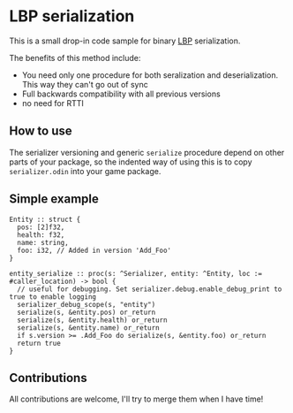 # LBP serialization
This is a small drop-in code sample for binary [LBP](https://handmade.network/p/29/swedish-cubes-for-unity/blog/p/2723-how_media_molecule_does_serialization) serialization.

The benefits of this method include:
- You need only one procedure for both seralization and deserialization. This way they can't go out of sync
- Full backwards compatibility with all previous versions
- no need for RTTI

## How to use
The serializer versioning and generic `serialize` procedure depend on other parts of your package, so the indented way of using this is to copy `serializer.odin` into your game package.

## Simple example
```odin
Entity :: struct {
  pos: [2]f32,
  health: f32,
  name: string,
  foo: i32, // Added in version 'Add_Foo'
}

entity_serialize :: proc(s: ^Serializer, entity: ^Entity, loc := #caller_location) -> bool {
  // useful for debugging. Set serializer.debug.enable_debug_print to true to enable logging
  serializer_debug_scope(s, "entity")
  serialize(s, &entity.pos) or_return
  serialize(s, &entity.health) or_return
  serialize(s, &entity.name) or_return
  if s.version >= .Add_Foo do serialize(s, &entity.foo) or_return
  return true
}
```


## Contributions
All contributions are welcome, I'll try to merge them when I have time!
